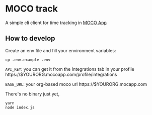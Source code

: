 # MOCO track

A simple cli client for time tracking in [MOCO App](https://www.mocoapp.com/) 

## How to develop

Create an env file and fill your environment variables:

```
cp .env.example .env
```

`API_KEY`: you can get it from the Integrations tab in your profile https://$YOURORG.mocoapp.com/profile/integrations

`BASE_URL`: your org-based moco url https://$YOURORG.mocapp.com

There's no binary just yet, 

```
yarn
node index.js
```

